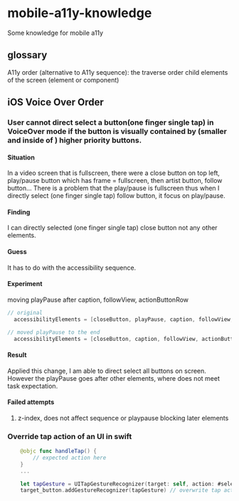 # mobile-a11y-knowledge
Some knowledge for mobile a11y

## glossary

A11y order (alternative to A11y sequence): the traverse order child elements of the screen (element or component)

## iOS Voice Over Order

### User cannot direct select a button(one finger single tap) in VoiceOver mode if the button is visually contained by (smaller and inside of ) higher priority buttons.

#### Situation
In a video screen that is fullscreen, there were a close button on top left, play/pause button which has frame = fullscreen, then artist button, follow button... There is a problem that the play/pause is fullscreen thus when I directly select (one finger single tap) follow button, it focus on play/pause.

#### Finding
I can directly selected (one finger single tap) close button not any other elements. 

#### Guess 
It has to do with the accessibility sequence.

#### Experiment
moving playPause after caption, followView, actionButtonRow

```swift
// original
  accessibilityElements = [closeButton, playPause, caption, followView, actionButtonRow]

// moved playPause to the end
  accessibilityElements = [closeButton, caption, followView, actionButtonRow, playPause] 
```

#### Result
Applied this change, I am able to direct select all buttons on screen. However the playPause goes after other elements, where does not meet task expectation.

#### Failed attempts
1. z-index, does not affect sequence or playpause blocking later elements


### Override tap action of an UI in swift

``` swift
    @objc func handleTap() {
        // expected action here
    }
    ...

    let tapGesture = UITapGestureRecognizer(target: self, action: #selector(handleTap))
    target_button.addGestureRecognizer(tapGesture) // overwrite tap action
```

